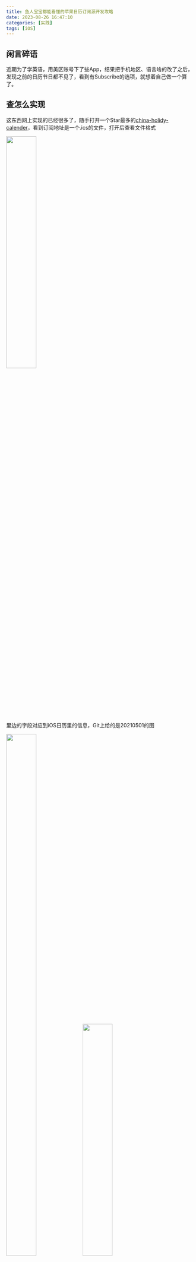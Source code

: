 ```yaml
---
title: 鱼人宝宝都能看懂的苹果日历订阅源开发攻略
date: 2023-08-26 16:47:10
categories: [实践]
tags: [iOS]
---
```

## 闲言碎语

近期为了学英语，用美区账号下了些App，结果把手机地区、语言啥的改了之后，发现之前的日历节日都不见了，看到有Subscribe的选项，就想着自己做一个算了。

<!--more-->

## 查怎么实现

这东西网上实现的已经很多了，随手打开一个Star最多的[china-holidy-calender](https://github.com/lanceliao/china-holiday-calender)，看到订阅地址是一个.ics的文件，打开后查看文件格式

<img src="/images/ics_format.png" width="40%" height="40%">

里边的字段对应到iOS日历里的信息，Git上给的是20210501的图

<img src="/images/ics_sample.png" width="40%" height="60%">

<img src="/images/ios_calender_sample.png" width="40%" height="40%">

那就比较简单了，首先肯定是把需要从网上某个地方获取的字段提取出来，然后把这些数据从某个地方拿下来（存到数据库里），再生成一个对应格式的ics文件

## 提取字段

DTSTART：日程开始时间

DTEND：日程结束时间

每一天就用日历里的All-day类型日程即可，DTSTART = DTEND

SUMMARY：日程标题

DESCRIPTION：日程备注

备注不需要搞太复杂，把节日信息放上就够了，甚至只要标题有就够了，不需要备注

没了

## 获取数据

看Git上这个项目是从政府网上拿的数据，搜了一下只有2022年和2023年发布过，看起来如果有变更还要再做维护的样子

找了一下Python中有一个包[chinesecalendar](https://pypi.org/project/chinesecalendar/)

先基于这个数据做一个实现吧

## chinesecalendar

```python
# !pip install chinesecalendar  先安装
# 试用
import datetime
import chinese_calendar as calendar
calendar.get_holiday_detail(datetime.date(2023,9,29))
# (True, 'Mid-autumn Festival')
calendar.get_holiday_detail(datetime.date(2023,9,28))
# (False, None)
calendar.get_holiday_detail(datetime.date(2023,10,7))
# (False, 'National Day')
calendar.get_holiday_detail(datetime.date(2023,10,14))
# (True, None)
```

主要用get_holiday_detail就够了，返回一个Tuple类型，两个元素，第一个元素代表是否节假日，第二个元素代表哪个节假日

此外如果调休上班，周六周日会标记为（False，调休的节日名）

可以加上一个周六周日的判断，结合这个结果来判断是否为调休上班

日历中标记所有节假日以及调休上班的日期

## 脚本

第一步先把要的数据拿到并做好结构化

第二步把数据拼成想要的ics文件格式

### 第一步：拿数据

写一个脚本获取数据，只保存需要标记的日期信息，存到PostgreSQL中

想把假期和调休分别标记，所以多加一个标识，表结构定义为

```sql
# CREATE TABLE calendar_data(
    the_date    TEXT, --COMMENT '日期',
    the_type    TEXT, --COMMENT '标记类型，1:假期|2:调休',
    mark        TEXT  --COMMENT '节日信息'  
);

# \d calendar_data;
           Table "public.calendar_data"
  Column  | Type | Collation | Nullable | Default 
----------+------+-----------+----------+---------
 the_date | text |           |          | 
 the_type | text |           |          | 
 mark     | text |           |          | 
```

```python
# get_calendar_data.py
import datetime
import chinese_calendar as calendar
import psycopg2

# 主要用到的函数：
# 当天时间
# today = datetime.date.today()  # datetime.date(2023, 8, 26)
# 判断周几，返回1~7
# today.isoweekday()  # 6
# 下一天
# next_day = today + datetime.timedelta(days=1)  # datetime.date(2023, 8, 27)
# 节假日信息
# calendar.get_holiday_detail(datetime.date(2023,10,7))
# (False, 'National Day')

# 连接数据库
conn = psycopg2.connect(database='x',user='x',password='x',host='127.0.0.1',port='5432')
cursor = conn.cursor()
# 循环日期，查找返回结果
# 如果结果需要插入表中，则执行写入
today = datetime.date.today()
# 这个库只提供当年的数据
left_days = (datetime.date(today.year+1,1,1) - today).days
for i in range(left_days):
    the_date = today+datetime.timedelta(days=i)
    calendar_result = calendar.get_holiday_detail(the_date)
    if calendar_result[1]:
        mark = calendar_result[1]
        the_type = 1 if calendar_result[0] else 2
        cursor.execute("""INSERT INTO calendar_data(the_date, the_type, mark) VALUES('%s', '%s', '%s')""" % (the_date.strftime('%Y%m%d'), the_type, mark))

# 循环结束后一次性commit
conn.commit()
```

执行后去数据库里查看

```sql
# select * from calendar_data;
 the_date | the_type |        mark         
----------+----------+---------------------
 20230929 | 1        | Mid-autumn Festival
 20230930 | 1        | National Day
 20231001 | 1        | National Day
 20231002 | 1        | National Day
 20231003 | 1        | National Day
 20231004 | 1        | National Day
 20231005 | 1        | National Day
 20231006 | 1        | National Day
 20231007 | 2        | National Day
 20231008 | 2        | National Day
(10 rows)
```
### 第二步：写文件

```python
# 将文件格式分为Event和其他两部分
def return_ics_header(the_type):
    if the_type == 1:
        calname = '节假日'
    else:
        calname = '调休'
        
    return "BEGIN:VCALENDAR\n" \
          + "PRODID:NULL\n" \
          + "VERSION:2.0\n" \
          + "CALSCALE:GREGORIAN\n" \
          + "METHOD:PUBLISH\n" \
          + f"X-WR-CALNAME:{calname}\n" \
          + "X-WR-TIMEZONE:Asia/Shanghai\n" \
          + f"X-WR-CALDESC:{calname}日历\n" \
          + "BEGIN:VTIMEZONE\n" \
          + "TZID:Asia/Shanghai\n" \
          + "X-LIC-LOCATION:Asia/Shanghai\n" \
          + "BEGIN:STANDARD\n" \
          + "TZOFFSETFROM:+0800\n" \
          + "TZOFFSETTO:+0800\n" \
          + "TZNAME:CST\n" \
          + "DTSTART:19700101T000000\n" \
          + "END:STANDARD\n" \
          + "END:VTIMEZONE\n"
    
def return_ics_event(the_date, mark, the_type):
    if the_type == 1:
        caldesc = 'Holiday '
    else:
        caldesc = 'Work '
    return "BEGIN:VEVENT\n" \
          + f"DTSTART;VALUE=DATE:{the_date}\n" \
          + f"DTEND;VALUE=DATE:{the_date}\n" \
          + f"DTSTAMP:{the_date}T000001\n" \
          + f"UID:{the_date}T000001_dy\n" \
          + f"CREATED:{the_date}T000001\n" \
          + f"DESCRIPTION:{mark}\n" \
          + f"LAST-MODIFIED:20230826T00:00:01\n" \
          + "SEQUENCE:0\n" \
          + "STATUS:CONFIRMED\n" \
          + f"SUMMARY:{caldesc}{mark}\n" \
          + "TRANSP:TRANSPARENT\n" \
          + "END:VEVENT\n"

# 这里三引号内容输出的时候每一行前边会有空格，用inspect.cleandoc做处理
# 结果最后订阅后显示validation failed，不知道是哪里格式有问题，把这个换一下
# 试了下其他人gitee上的ics也显示同样的问题，换github试一下
# 整了半天，是头文件中VERSION必须是2.0

# 根据类型生成两个ics文件    
def mk_ics_file(the_type):
    pwd = "/home/dy/gzh/my_calendar/"
    fname = pwd+"calendar%s.ics"%the_type
    header = return_ics_header(the_type)
    ics_event = ''
    conn = psycopg2.connect(database='x',user='x',password='x',host='127.0.0.1',port='5432')
    cursor = conn.cursor()
    cursor.execute("SELECT the_date, mark FROM calendar_data WHERE the_type = '%s'"%the_type)
    result = cursor.fetchall()
    for each_result in result:
        ics_event = ics_event + return_ics_event(each_result[0], each_result[1], the_type)
    # file_content = inspect.cleandoc(header) + '\n' + inspect.cleandoc(ics_event) + "\nEND:VCALENDAR"
    file_content = header + ics_event + "END:VCALENDAR"
    with open(fname, 'w', encoding='utf-8') as f:
        f.write(file_content)
```

生成两个文件calendar1.ics和calendar2.ics

分别对应节假日日历和调休日历

### 第三步：上传文件

用Git来保存文件，然后订阅

坑了一个小时的一个点：头文件中VERSION必须是2.0

订阅地址：
```bash
假期：https://raw.githubusercontent.com/Dangyoo/my_calendar/master/calendar1.ics
调休：https://raw.githubusercontent.com/Dangyoo/my_calendar/master/calendar2.ics
```
